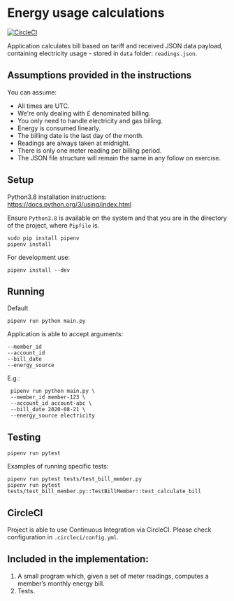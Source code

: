 # Energy usage calculations

[![CircleCI](https://circleci.com/gh/KamilWo/energy-usage/tree/master.svg?style=shield)](https://circleci.com/gh/KamilWo/energy-usage/tree/master)

Application calculates bill based on tariff and received JSON data payload,
containing electricity usage - stored in `data` folder: `readings.json`.

## Assumptions provided in the instructions

You can assume:

- All times are UTC.
- We're only dealing with £ denominated billing.
- You only need to handle electricity and gas billing.
- Energy is consumed linearly.
- The billing date is the last day of the month.
- Readings are always taken at midnight.
- There is only one meter reading per billing period.
- The JSON file structure will remain the same in any follow on exercise.

## Setup

Python3.8 installation instructions: https://docs.python.org/3/using/index.html

Ensure `Python3.8` is available on the system and that you are in the directory
of the project, where `Pipfile` is.

    sudo pip install pipenv
    pipenv install

For development use:

    pipenv install --dev

## Running

Default

    pipenv run python main.py

Application is able to accept arguments:

    --member_id
    --account_id
    --bill_date
    --energy_source

E.g.:

     pipenv run python main.py \
     --member_id member-123 \
     --account_id account-abc \
     --bill_date 2020-08-21 \
     --energy_source electricity

## Testing

    pipenv run pytest
    
Examples of running specific tests:

    pipenv run pytest tests/test_bill_member.py
    pipenv run pytest tests/test_bill_member.py::TestBillMember::test_calculate_bill

## CircleCI

Project is able to use Continuous Integration via CircleCI.
Please check configuration in `.circleci/config.yml`.

## Included in the implementation:

1. A small program which, given a set of meter readings, computes a member’s monthly energy bill.
2. Tests.
